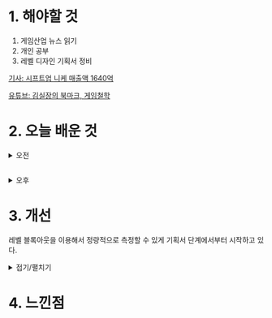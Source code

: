 
# 1. 해야할 것

1. 게임산업 뉴스 읽기 
2. 개인 공부  
3. 레벨 디자인 기획서 정비

[기사: 시프트업 니케 매출액 1640억](https://www.gamemeca.com/view.php?gid=1747374)

[유튜브: 김실장의 북마크, 게임철학](https://www.youtube.com/watch?v=-6CB_cX-rxo)

# 2. 오늘 배운 것

<details>
<summary>오전</summary>

■ 더불어민주당, 22대 총선 게임공약 발표 
더불어민주당(당대표 이재명)이 2일 '취향저격' 공약을 발표했습니다. 이재명 대표는 SNS를 통해 "인벤 등 게임 커뮤니티에서 제안한 게임관련 정책인 △게임중독 근거법 개정, 인디게임 공공플랫폼 활성화, 불공정한 게임 환경 개선을 추진한다"라고 밝혔습니다.

■ 게이밍 '촉수' 의자가 알아서 해드립니다 
매년 만우절 그냥 지나가는 법 없는 레이저가 이번에는 8개의 촉수로 플레이어를 완벽하게 만드는 게이밍 체어 레이저 크툴루(RAZER CTHULHU)를 공개했습니다. 기존의 게이밍 의자 뒤에 그레이트 원의 입의 촉수처럼 자유롭게 움직이는 8개의 로봇 팔이 달려 그 이름도 '레이저 크툴루(RAZER cthulhu입니다.

■ '패스 오브 엑자일', 신규 리그와 함께 21계단 상승
'패스 오브 엑자일'의 신규 리그 네크로폴리스가 지난 30일 정식 출시했습니다. 신규 리그를 출시할 때마다 엄청난 상승세를 보여준 '패스 오브 엑자일'답게 이번에도 큰 폭으로 순위가 상승한 모습입니다.

■ MSI 지포스와 라데온 구매하고 스팀 월렛 코드 받자!
엠에스아이코리아(대표 공번서)가 자사의 그래픽카드를 구매한 고객들에게 스팀 월렛 35,000원 코드를 증정하는 행사를 진행합니다. MSI 지포스 RTX™ 4080 SUPER 게이밍X 슬림 트라이프로져3는 슬림한 디자인이 특징이지만 여전히 강력한 성능과 기술을 자랑합니다.

■ 민트로켓의 신작은 VR 연애 시뮬? '도키도키 레아스' 
'데이브 더 다이버'의 개발사 민트로켓이 신작 프로젝트를 공개했습니다. 민트로켓은 4월 1일, 스팀 페이지를 통해 신작 VR 게임 '도키도키 레아스VR'을 발표하고 첫 번째 트레일러를 공개했습니다.

■ [이슈] 공정거래위원회, '라그나로크' 확률 이슈 들여다본다 
공정거래위원회가 그라비티의 '라그나로크 온라인' 확률 이슈 본격 조사에 나섰습니다. 앞서 그라비티는 '라그나로크 온라인'에 적용된 확률이 표시된 것과 실제가 다르다고 공지했습니다.

■ 빚 청산을 위한 모험&운영, '로얄 블루의 마법 의상실' 얼리액세스 출시
국내 1인 개발팀 깡토 스튜디오는 지난 1일, RPG 어드벤처 신작 '로얄 블루의 마법 의상실'을 스팀에 얼리액세스 출시했다고 밝혔습니다. '로얄 블루의 마법 의상실'은 사치에 빠져 빚더미에 앉은 거미 마녀 필로시아가 낡은 의상실을 운영하면서 빚을 청산하는 과정을 담아낸 RPG 어드벤처 게임입니다.

■ D-1, '별이되어라2: 베다의 기사들' 사전 다운로드 개시 
하이브IM(대표 정우용)은 1일, 자사가 서비스하고 플린트(대표 김영모)에서 개발한 신작 2D 액션 MORPG '별이되어라2: 베다의 기사들'의 사전 다운로드를 시작한다고 밝혔습니다. 또한, 최대 4명의 캐릭터로 파티를 구성해 기본 스테이지뿐만 아니라 '모험 모드', '악몽 던전', '봉인 감옥', '아레나' 등 다양한 전투 모드를 즐길 수 있으며, 게임의 몰입도를 높여주는 매혹적이고 신비로운 그래픽을 경험할 수 있습니다.

■ 만우절 거짓말 아님, '스파6 X 몬헌' 콜라보 발표
너도 나도 '만우절' 방패를 끼고 허황된 공약을 발표하는 4월 1일, 캡콤이 스트리트 파이터6에 추가될 새로운 콜라보 콘텐츠를 공개했습니다. 스트리트 파이터6에 새롭게 추가되는 콘텐츠는 '몬스터헌터' 시리즈의 20주년을 기념하는 아이템 세트입니다. 

■ 매출 1685억원 기록한 시프트업, 텐센트 지분은 40% 
시프트업(대표 김형태)의 지난해 매출이 전년 대비 155% 증가한 1,685억 원으로 집계됐습니다. 1일 시프트업 감사보고서에 따르면 회사의 매출은 전년 대비 155% 증가한 1,685억 원, 영업이익은 전년 대비 508% 증가한 1,110억 원입니다.

■ '임팩트-엄티-코어장전'의 팀 리퀴드, LCS 스프링 우승!
패자조 전승을 기록하며 결승에 오른 팀 리퀴드가 결국 우승이라는 마침표를 찍었습니다. 팀 리퀴드는 한국 시간으로 1일 라이엇 게임즈 아레나에서 열린 '2024 LCS 스프링' 결승전에서 플라이퀘스트를 3:1로 꺾고 챔피언에 등극했습니다.

■ 넥슨 NDC, 2024년에도 '비공개'로 진행
넥슨이 지난해에 이어 올해도 NDC 비공개 진행을 결정했습니다. 넥슨 측은 "올해 NDC는 넥슨 구성원 간 지식과 경험 공유에 더욱 집중하여 넥슨 내부로부터 상호 성장할 수 있는 환경을 구축하고자 한다"라며 "NDC를 기다려주신 많은 분에게 비공개 콘퍼런스 진행에 대한 너그러운 양해 부탁드린다"라고 밝혔습니다.
</details>

##

<details>
<summary>오후</summary>

## 레벨 기획서 규격

![image](https://github.com/JM94Ent/TIL-WIL/assets/143363550/81c3e3d4-9bd1-4a81-ba34-7f0839be7ea4)

![image](https://github.com/JM94Ent/TIL-WIL/assets/143363550/8ebefd76-066e-4177-a2bb-ce2d16472439)


</details>




# 3. 개선
레벨 블록아웃을 이용해서 정량적으로 측정할 수 있게 기획서 단계에서부터 시작하고 있다.

<details>
<summary>접기/펼치기</summary>

![image](https://github.com/JM94Ent/TIL-WIL/assets/143363550/83eb8758-8cf9-414e-9908-b2212fb9b7b9)

</details>



# 4. 느낀점


